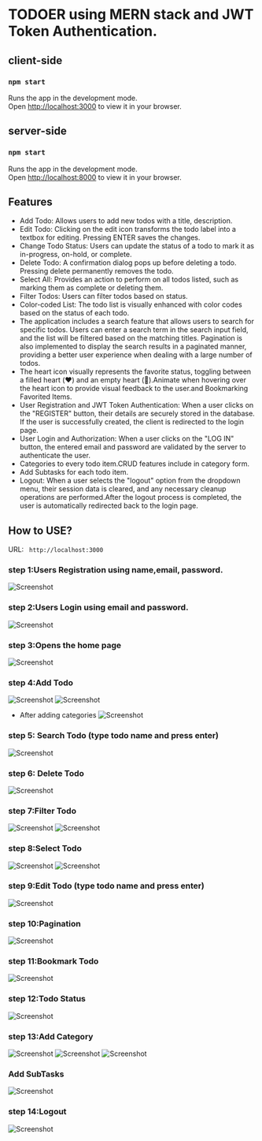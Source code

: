 # TODOER using MERN stack and JWT Token Authentication.

## client-side

### `npm start`

Runs the app in the development mode.\
Open [http://localhost:3000](http://localhost:3000) to view it in your browser.

## server-side

### `npm start`

Runs the app in the development mode.\
Open [http://localhost:8000](http://localhost:8000) to view it in your browser.

## Features

- Add Todo: Allows users to add new todos with a title, description.
- Edit Todo: Clicking on the edit icon transforms the todo label into a textbox for editing. Pressing ENTER saves the changes.
- Change Todo Status: Users can update the status of a todo to mark it as in-progress, on-hold, or complete.
- Delete Todo: A confirmation dialog pops up before deleting a todo. Pressing delete permanently removes the todo.
- Select All: Provides an action to perform on all todos listed, such as marking them as complete or deleting them.
- Filter Todos: Users can filter todos based on status.
- Color-coded List: The todo list is visually enhanced with color codes based on the status of each todo.
- The application includes a search feature that allows users to search for specific todos. Users can enter a search term in the search input field, and the list will be filtered based on the matching titles. Pagination is also implemented to display the search results in a paginated manner, providing a better user experience when dealing with a large number of todos.
- The heart icon visually represents the favorite status, toggling between a filled heart (❤️) and an empty heart (🖤).Animate when hovering over the heart icon to provide visual feedback to the user.and Bookmarking Favorited Items.
- User Registration and JWT Token Authentication: When a user clicks on the "REGISTER" button, their details are securely stored in the database. If the user is successfully created, the client is redirected to the login page.
- User Login and Authorization: When a user clicks on the "LOG IN" button, the entered email and password are validated by the server to authenticate the user.
- Categories to every todo item.CRUD features include in category form.
- Add Subtasks for each todo item.
- Logout: When a user selects the "logout" option from the dropdown menu, their session data is cleared, and any necessary cleanup operations are performed.After the logout process is completed, the user is automatically redirected back to the login page.

## How to USE?

URL: ` http://localhost:3000`

### step 1:Users Registration using name,email, password.

![Screenshot](./assets/Register.png)

### step 2:Users Login using email and password.

![Screenshot](./assets/login.png)

### step 3:Opens the home page

![Screenshot](./assets/home.png)

### step 4:Add Todo

![Screenshot](./assets/addtodo.png)
![Screenshot](./assets/todoAdded.png)

- After adding categories
  ![Screenshot](./assets/category.png)

### step 5: Search Todo (type todo name and press enter)

![Screenshot](./assets/searchtodo.png)

### step 6: Delete Todo

![Screenshot](./assets/delete.png)

### step 7:Filter Todo

![Screenshot](./assets/filter.png)
![Screenshot](./assets/filterS.png)

### step 8:Select Todo

![Screenshot](./assets/select.png)
![Screenshot](./assets/selectall.png)

### step 9:Edit Todo (type todo name and press enter)

![Screenshot](./assets/edit.png)

### step 10:Pagination

![Screenshot](./assets/pagination.png)

### step 11:Bookmark Todo

![Screenshot](./assets/bookmark.png)

### step 12:Todo Status

![Screenshot](./assets/status.png)

### step 13:Add Category

![Screenshot](./assets/addcategory1.png)
![Screenshot](./assets/addcategory2.png)
![Screenshot](./assets/addcategory3.png)

### Add SubTasks

![Screenshot](./assets/subtask.png)

### step 14:Logout

![Screenshot](./assets/logout.png)
